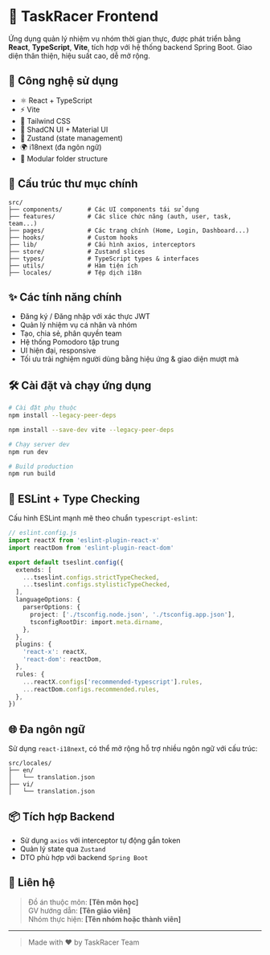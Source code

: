 # 🏁 TaskRacer Frontend

Ứng dụng quản lý nhiệm vụ nhóm thời gian thực, được phát triển bằng **React**, **TypeScript**, **Vite**, tích hợp với hệ thống backend Spring Boot. Giao diện thân thiện, hiệu suất cao, dễ mở rộng.

## 🚀 Công nghệ sử dụng

- ⚛️ React + TypeScript
- ⚡️ Vite
- 🎨 Tailwind CSS
- 🌈 ShadCN UI + Material UI
- 🔄 Zustand (state management)
- 🌍 i18next (đa ngôn ngữ)
- 📁 Modular folder structure

## 📂 Cấu trúc thư mục chính

```
src/
├── components/       # Các UI components tái sử dụng
├── features/         # Các slice chức năng (auth, user, task, team...)
├── pages/            # Các trang chính (Home, Login, Dashboard...)
├── hooks/            # Custom hooks
├── lib/              # Cấu hình axios, interceptors
├── store/            # Zustand slices
├── types/            # TypeScript types & interfaces
├── utils/            # Hàm tiện ích
├── locales/          # Tệp dịch i18n
```

## ✨ Các tính năng chính

- Đăng ký / Đăng nhập với xác thực JWT
- Quản lý nhiệm vụ cá nhân và nhóm
- Tạo, chia sẻ, phân quyền team
- Hệ thống Pomodoro tập trung
- UI hiện đại, responsive
- Tối ưu trải nghiệm người dùng bằng hiệu ứng & giao diện mượt mà

## 🛠️ Cài đặt và chạy ứng dụng

```bash
# Cài đặt phụ thuộc
npm install --legacy-peer-deps

npm install --save-dev vite --legacy-peer-deps

# Chạy server dev
npm run dev

# Build production
npm run build
```

## 🧪 ESLint + Type Checking

Cấu hình ESLint mạnh mẽ theo chuẩn `typescript-eslint`:

```ts
// eslint.config.js
import reactX from 'eslint-plugin-react-x'
import reactDom from 'eslint-plugin-react-dom'

export default tseslint.config({
  extends: [
    ...tseslint.configs.strictTypeChecked,
    ...tseslint.configs.stylisticTypeChecked,
  ],
  languageOptions: {
    parserOptions: {
      project: ['./tsconfig.node.json', './tsconfig.app.json'],
      tsconfigRootDir: import.meta.dirname,
    },
  },
  plugins: {
    'react-x': reactX,
    'react-dom': reactDom,
  },
  rules: {
    ...reactX.configs['recommended-typescript'].rules,
    ...reactDom.configs.recommended.rules,
  },
})
```

## 🌐 Đa ngôn ngữ

Sử dụng `react-i18next`, có thể mở rộng hỗ trợ nhiều ngôn ngữ với cấu trúc:

```
src/locales/
├── en/
│   └── translation.json
├── vi/
│   └── translation.json
```

## 📦 Tích hợp Backend

- Sử dụng `axios` với interceptor tự động gắn token
- Quản lý state qua `Zustand`
- DTO phù hợp với backend `Spring Boot`

## 💬 Liên hệ

> Đồ án thuộc môn: **[Tên môn học]**  
> GV hướng dẫn: **[Tên giáo viên]**  
> Nhóm thực hiện: **[Tên nhóm hoặc thành viên]**

---

> Made with ❤️ by TaskRacer Team
